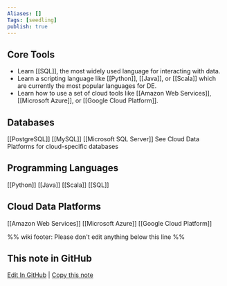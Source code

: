 ```yaml
---
Aliases: []
Tags: [seedling]
publish: true
---
```


## Core Tools

- Learn [[SQL]], the most widely used language for interacting with data.
- Learn a scripting language like [[Python]], [[Java]], or [[Scala]] which are currently the most popular languages for DE.
- Learn how to use a set of cloud tools like [[Amazon Web Services]], [[Microsoft Azure]], or [[Google Cloud Platform]].

## Databases

[[PostgreSQL]]
[[MySQL]]
[[Microsoft SQL Server]]
See Cloud Data Platforms for cloud-specific databases

## Programming Languages

[[Python]]
[[Java]]
[[Scala]]
[[SQL]]

## Cloud Data Platforms

[[Amazon Web Services]]
[[Microsoft Azure]]
[[Google Cloud Platform]]

%% wiki footer: Please don't edit anything below this line %%

## This note in GitHub

<span class="git-footer">[Edit In GitHub](https://github.dev/data-engineering-community/data-engineering-wiki/blob/main/Tools/Tools.md "git-hub-edit-note") | [Copy this note](https://raw.githubusercontent.com/data-engineering-community/data-engineering-wiki/main/Tools/Tools.md "git-hub-copy-note") </span>
